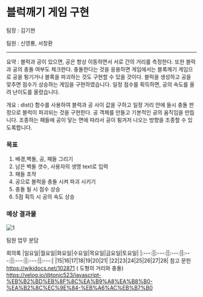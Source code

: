 # 블럭깨기 게임 구현

팀장 : 김기현

팀원 : 신영룡, 서창환

---
요약 : 블럭과 공이 있으면, 공은 항상 이동하면서 서로 간의 거리를 측정한다. 또한 블럭과 공의 충돌 여부도 체크한다. 충돌한다는 것을 응용하면 게임에서는 블록깨기 게임으로 공을 튕기거나 블록을 파괴하는 것도 구현할 수 있을 것이다. 블럭을 생성하고 공을 맞추면 점수가 상승하는 게임을 구현하였습니다. 일정 점수를 획득하면, 공의 속도를 올려 난이도를 올렸습니다.  
  
개요 : dist() 함수를 사용하여 블럭과 공 사이 값을 구하고 일정 거리 안에 들시 충돌 판정으로 블럭이 파괴되는 것을 구현한다. 공 객체를 만들고 기본적인 공의 움직임을 만듭니다.
조종하는 패들에 공이 닿는 면에 따라서 공이 튕겨저 나오는 방향을 조종할 수 있도록합니다.

### 목표
1. 배경,벽돌, 공, 패들 그리기
2. 남은 벽돌 갯수, 사용자의 생명 text로 입력
3. 패들 조작
4. 공으로 블럭을 충돌 시켜 파괴 시키기
5. 충돌 될 시 점수 상승
6. 5점 획득 시 공의 속도 상승

### 예상 결과물
![1](https://user-images.githubusercontent.com/92089428/169038126-d52f9240-30cb-4923-a333-4aba26ee6055.PNG)

팀원 업무 분담

회의록
|일요일|월요일|화요일|수요일|목요일|금요일|토요일|
|:---:||:---:||:---:||:---:||:---:||:---:||:---:|
|15|16|17|18|19|20|21|
|22|23|24|25|26|27|28|
참고 문헌  
https://wikidocs.net/102871 ( 도형의 거리와 충돌)  
https://velog.io/@tonic523/javascript-%EB%B2%BD%EB%8F%8C%EA%B9%A8%EA%B8%B0-%EA%B2%8C%EC%9E%84-%EB%A6%AC%EB%B7%B0

